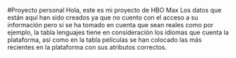 #Proyecto personal
Hola, este es mi proyecto de HBO Max
Los datos que están aquí han sido creados ya que no cuento con el acceso a su información pero si se ha tomado en cuenta
que sean reales como por ejemplo, la tabla lenguajes tiene en consideración los idiomas que cuenta la plataforma, así como en la tabla películas se han colocado las más recientes en la plataforma con sus atributos correctos.
